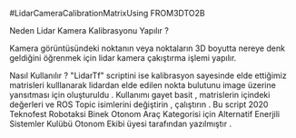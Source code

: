 #LidarCameraCalibrationMatrixUsing
FROM3DTO2B

Neden Lidar Kamera Kalibrasyonu Yapılır ?

  Kamera görüntüsündeki noktanın veya noktaların 3D boyutta nereye denk geldiğini öğrenmek için lidar kamera çakıştırma işlemi yapılır.

Nasıl Kullanılır ? 
  "LidarTf" scriptini ise kalibrasyon sayesinde elde ettiğimiz matrisleri kulllanarak lidardan elde edilen nokta bulutunu image üzerine yansıtması için oluşturuldu . Kullanımı gayet basit , matrislerin içindeki değerleri ve ROS Topic isimlerini değiştirin , çalıştırın . Bu script 2020 Teknofest Robotaksi Binek Otonom Araç Kategorisi için Alternatif Enerjili Sistemler Kulübü Otonom Ekibi üyesi tarafından yazılmıştır .
